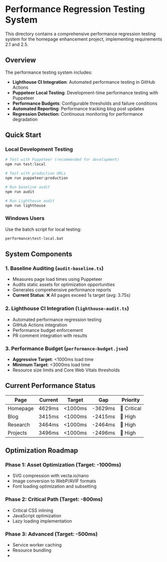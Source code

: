 # Performance Regression Testing System

This directory contains a comprehensive performance regression testing system for the homepage enhancement project, implementing requirements 2.1 and 2.5.

## Overview

The performance testing system includes:

- **Lighthouse CI Integration**: Automated performance testing in GitHub Actions
- **Puppeteer Local Testing**: Development-time performance testing with Puppeteer
- **Performance Budgets**: Configurable thresholds and failure conditions
- **Automated Reporting**: Performance tracking blog post updates
- **Regression Detection**: Continuous monitoring for performance degradation

## Quick Start

### Local Development Testing

```bash
# Test with Puppeteer (recommended for development)
npm run test:local

# Test with production URLs
npm run puppeteer:production

# Run baseline audit
npm run audit

# Run Lighthouse audit
npm run lighthouse
```

### Windows Users

Use the batch script for local testing:
```cmd
performance\test-local.bat
```

## System Components

### 1. Baseline Auditing (`audit-baseline.ts`)
- Measures page load times using Puppeteer
- Audits static assets for optimization opportunities
- Generates comprehensive performance reports
- **Current Status**: ❌ All pages exceed 1s target (avg: 3.75s)

### 2. Lighthouse CI Integration (`lighthouse-audit.ts`)
- Automated performance regression testing
- GitHub Actions integration
- Performance budget enforcement
- PR comment integration with results

### 3. Performance Budget (`performance-budget.json`)
- **Aggressive Target**: <1000ms load time
- **Minimum Target**: <3000ms load time
- Resource size limits and Core Web Vitals thresholds

## Current Performance Status

| Page | Current | Target | Gap | Priority |
|------|---------|--------|-----|----------|
| Homepage | 4629ms | <1000ms | -3629ms | 🔴 Critical |
| Blog | 3415ms | <1000ms | -2415ms | 🔴 High |
| Research | 3464ms | <1000ms | -2464ms | 🔴 High |
| Projects | 3496ms | <1000ms | -2496ms | 🔴 High |

## Optimization Roadmap

### Phase 1: Asset Optimization (Target: -1000ms)
- SVG compression with vecta.io/nano
- Image conversion to WebP/AVIF formats
- Font loading optimization and subsetting

### Phase 2: Critical Path (Target: -800ms)
- Critical CSS inlining
- JavaScript optimization
- Lazy loading implementation

### Phase 3: Advanced (Target: -500ms)
- Service worker caching
- Resource bundling
- 